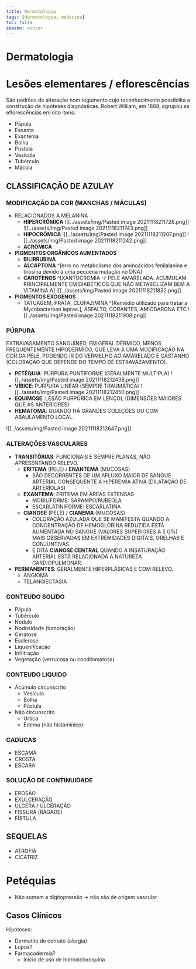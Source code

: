 ```yaml
---
title: Dermatologia
tags: [dermatologia, medicina]
toc: false
season: winter
---
```


# Dermatologia

# Lesões elementares / eflorescências
São padrões de alteração nom tegumento cujo reconhecimento possibilita a construção de hipóteses diagnósticas.
Robert William, em 1808, agrupou as eflorescências em oito itens:
- Pápula
- Escama
- Exantema
- Bolha
- Pústula
- Vesícula
- Tubérculo
- Mácula

## CLASSIFICAÇÃO DE AZULAY
### MODIFICAÇÃO DA COR (MANCHAS / MÁCULAS)
- RELACIONADOS A MELANINA
	- **HIPERCRÔMICA**
	![[../assets/img/Pasted image 20211118211726.png]]
	![[../assets/img/Pasted image 20211118211743.png]]
	- **HIPOCRÔMICA**
	![[../assets/img/Pasted image 20211118211207.png]]
	![[../assets/img/Pasted image 20211118211242.png]]
	- **ACRÔMICA**
- **PIGMENTOS ORGÂNICOS AUMENTADOS**
	- **BILIRRUBINA**
	- **ALCAPTONA** ^[erro no metabolismo dos aminoácidos fenilalanina e tirosina devido à uma pequena mutação no DNA]
	- **CAROTENOS** ^[XANTOCROMIA -> PELE AMARELADA. ACUMULAM PRINCIPALMENTE EM DIABÉTICOS QUE NÃO METABOLIZAM BEM A VITAMINA A]
	![[../assets/img/Pasted image 20211118211832.png]]
- **PIGMENTOS EXÓGENOS**
	- TATUAGEM, PRATA, CLOFAZIMINA ^[Remédio utilizado para tratar a Mycobacterium leprae.], ASFALTO, CORANTES, AMIODARONA ETC
	![[../assets/img/Pasted image 20211118211908.png]]

### PÚRPURA
EXTRAVASAMENTO SANGUÍNEO, EM GERAL DÉRMICO, MENOS FREQUENTEMENTE HIPODÉRMICO, QUE LEVA A UMA MODIFICAÇÃO NA COR DA PELE, PODENDO IR DO VERMELHO AO AMARELADO E CASTANHO (COLORAÇÃO QUE DEPENDE DO TEMPO DE ESTRAVAZAMENTO).

- **PETÉQUIA**: PÚRPURA PUNTIFORME (GERALMENTE MÚLTIPLA)
![[../assets/img/Pasted image 20211118212438.png]]
- **VÍBICE**: PÚRPURA LINEAR (SEMPRE TRAUMÁTICA)
![[../assets/img/Pasted image 20211118212450.png]]
- **EQUIMOSE**: LESÃO PURPÚRICA EM LENÇOL (DIMENSÕES MAIORES QUE AS ANTERIORES)
- **HEMATOMA**: QUANDO HÁ GRANDES COLEÇÕES OU COM ABAULAMENTO LOCAL.

![[../assets/img/Pasted image 20211118212647.png]]

### ALTERAÇÕES VASCULARES
- **TRANSITÓRIAS**: FUNCIONAIS E SEMPRE PLANAS, NÃO APRESENTANDO RELEVO. 
	- **ERITEMA** (PELE) / **ENANTEMA** (MUCOSAS)
		- SÃO DECORRENTES DE UM AFLUXO MAIOR DE SANGUE ARTERIAL CONSEQUENTE A HIPEREMIA ATIVA (DILATAÇÃO DE ARTERÍOLAS)
	- **EXANTEMA**: ERITEMA EM ÁREAS EXTENSAS
		- MOBILIFORME: SARAMPO/RUBEOLA
		- ESCARLATINIFORME: ESCARLATINA
	- **CIANOSE** (PELE) / **CIANEMA** (MUCOSAS)
		- COLORAÇÃO AZULADA QUE SE MANIFESTA QUANDO A CONCENTRAÇÃO DE HEMOGLOBINA REDUZIDA ESTÁ AUMENTADA NO SANGUE (VALORES SUPERIORES A 5 G%) MAIS OBSERVADAS EM EXTREMIDADES DIGITAIS, ORELHAS E CONJUNTIVAS.
		- É DITA **CIANOSE CENTRAL** QUANDO A INSATURAÇÃO ARTERIAL ESTÁ RELACIONADA A NATUREZA CARDIOPULMONAR.
- **PERMANENTES**: GERALMENTE HIPERPLÁSICAS E COM RELEVO.
	- ANGIOMA
	- TELANGIECTASIA

### CONTEUDO SOLIDO
- Pápula
- Tubérculo
- Nódulo
- Nodosidade (tumoração)
- Ceratose
- Esclerose
- Liquenificação
- Infiltração
- Vegetação (verrucosa ou condilomatosa)

### CONTEUDO LIQUIDO
- Acúmulo circunscrito
	- Vesícula
	- Bolha
	- Pústula
- Não circunscrito
	- Urtica
	- Edema (não histamínico)
### CADUCAS
- ESCAMA
- CROSTA
- ESCARA

### SOLUÇÃO DE CONTINUIDADE
- EROSÃO
- EXULCERAÇÃO
- ÚLCERA / ÚLCERAÇÃO
- FISSURA (RÁGADE)
- FÍSTULA

## SEQUELAS
- ATROFIA
- CICATRIZ
# Petéquias
- Não somem a digitopressão -> não são de origem vascular

## Casos Clínicos
Hipóteses:
- Dermatite de contato (alergia)
- Lupus?
- Farmacodermia?
	- Início de uso de hidroxicloroquina

